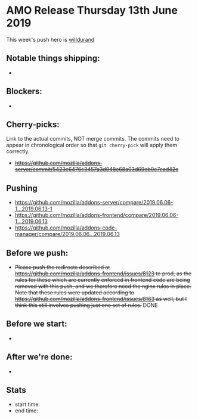 # AMO Release Thursday 13th June 2019

This week's push hero is [willdurand](https://github.com/willdurand)

## Notable things shipping:

*

## Blockers:

*

## Cherry-picks:

Link to the actual commits, NOT merge commits. The commits need to appear
in chronological order so that `git cherry-pick` will apply them correctly.

* ~~https://github.com/mozilla/addons-server/commit/5423c6476c3457a3d048e68a03d69eb0e7cad42e~~

## Pushing

- https://github.com/mozilla/addons-server/compare/2019.06.06-1...2019.06.13-1
- https://github.com/mozilla/addons-frontend/compare/2019.06.06-1...2019.06.13
- https://github.com/mozilla/addons-code-manager/compare/2019.06.06...2019.06.13

## Before we push:

* ~~Please push the redirects described at https://github.com/mozilla/addons-frontend/issues/8123 to prod, as the rules for these which are currently enforced in frontend code are being removed with this push, and we therefore need the nginx rules in place. Note that these rules were updated according to https://github.com/mozilla/addons-frontend/issues/8163 as well, but I think this still involves pushing just one set of rules.~~ DONE


## Before we start:

*

## After we're done:

* 

## Stats

- start time:
- end time:
